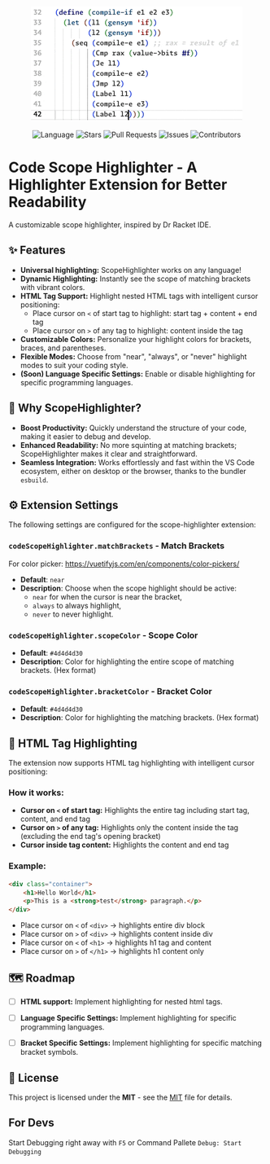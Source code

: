 <p align="center">
  <img src="./code-scope-highlighter.gif" alt=" Language" />
</p>

<p align="center">
  <img src="https://img.shields.io/github/languages/top/lamula21/scope-highlighter" alt=" Language" />
  <img src="https://img.shields.io/github/stars/lamula21/scope-highlighter" alt=" Stars" />
  <img src="https://img.shields.io/github/issues-pr/lamula21/scope-highlighter" alt=" Pull Requests" />
  <img src="https://img.shields.io/github/issues/lamula21/scope-highlighter" alt=" Issues" />
  <img src="https://img.shields.io/github/contributors/lamula21/scope-highlighter" alt=" Contributors" />
</p>


# Code Scope Highlighter - A Highlighter Extension for Better Readability

A customizable scope highlighter, inspired by Dr Racket IDE.

## ✨ Features
- **Universal highlighting:** ScopeHighlighter works on any language!
- **Dynamic Highlighting:** Instantly see the scope of matching brackets with vibrant colors.
- **HTML Tag Support:** Highlight nested HTML tags with intelligent cursor positioning:
  - Place cursor on `<` of start tag to highlight: start tag + content + end tag
  - Place cursor on `>` of any tag to highlight: content inside the tag
- **Customizable Colors:** Personalize your highlight colors for brackets, braces, and parentheses.
- **Flexible Modes:** Choose from "near", "always", or "never" highlight modes to suit your coding style.
- **(Soon) Language Specific Settings:** Enable or disable highlighting for specific programming languages.

## 🌟 Why ScopeHighlighter?
- **Boost Productivity:** Quickly understand the structure of your code, making it easier to debug and develop.
- **Enhanced Readability:** No more squinting at matching brackets; ScopeHighlighter makes it clear and straightforward.
- **Seamless Integration:** Works effortlessly and fast within the VS Code ecosystem, either on desktop or the browser, thanks to the bundler `esbuild`.

## ⚙️ Extension Settings

The following settings are configured for the scope-highlighter extension:

### `codeScopeHighlighter.matchBrackets` - Match Brackets

For color picker: https://vuetifyjs.com/en/components/color-pickers/

- **Default**: `near`
- **Description**: Choose when the scope highlight should be active:
    - `near` for when the cursor is near the bracket,
    - `always` to always highlight,
    - `never` to never highlight.

### `codeScopeHighlighter.scopeColor` - Scope Color
- **Default**: `#4d4d4d30`
- **Description**: Color for highlighting the entire scope of matching brackets. (Hex format)

### `codeScopeHighlighter.bracketColor` - Bracket Color
- **Default**: `#4d4d4d30`
- **Description**: Color for highlighting the matching brackets. (Hex format)

## 🎯 HTML Tag Highlighting

The extension now supports HTML tag highlighting with intelligent cursor positioning:

### How it works:
- **Cursor on `<` of start tag:** Highlights the entire tag including start tag, content, and end tag
- **Cursor on `>` of any tag:** Highlights only the content inside the tag (excluding the end tag's opening bracket)
- **Cursor inside tag content:** Highlights the content and end tag

### Example:
```html
<div class="container">
    <h1>Hello World</h1>
    <p>This is a <strong>test</strong> paragraph.</p>
</div>
```

- Place cursor on `<` of `<div>` → highlights entire div block
- Place cursor on `>` of `<div>` → highlights content inside div
- Place cursor on `<` of `<h1>` → highlights h1 tag and content
- Place cursor on `>` of `</h1>` → highlights h1 content only

## 🗺️ Roadmap 

- [ ] **HTML support:** Implement highlighting for nested html tags.
- [ ] **Language Specific Settings:** Implement highlighting for specific programming languages.
- [ ] **Bracket Specific Settings:** Implement highlighting for specific matching bracket symbols.


## 📄 License

This project is licensed under the **MIT** - see the [MIT](https://github.com/xavimondev/easyreadme/blob/main/LICENSE) file for details.

## For Devs

Start Debugging right away with `F5` or Command Pallete `Debug: Start Debugging`
